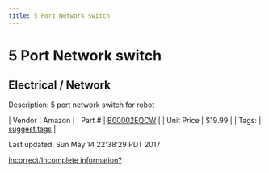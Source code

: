 ```yaml
---
title: 5 Port Network switch
---
```


# 5 Port Network switch
## Electrical / Network
Description: 	5 port network switch for robot 

| Vendor | Amazon | 
| Part # | [B00002EQCW](http://www.amazon.com/NETGEAR-ProSAFE-FS105NA-5-Port-Ethernet/dp/B00002EQCW?ie=UTF8&*Version*=1&*entries*=0) | 
| Unit Price | $19.99 | 
| Tags: | [suggest tags](https://docs.google.com/forms/d/e/1FAIpQLSeWyY8v3RgOty-MyWmh9U0iivNYN_molChYyS-0U-o-kOAv_g/viewform) | 

Last updated: Sun May 14 22:38:29 PDT 2017

 [Incorrect/Incomplete information?](https://docs.google.com/forms/d/e/1FAIpQLSeWyY8v3RgOty-MyWmh9U0iivNYN_molChYyS-0U-o-kOAv_g/viewform)